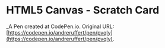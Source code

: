 # HTML5 Canvas - Scratch Card
 _A Pen created at CodePen.io. Original URL: [https://codepen.io/andreruffert/pen/pvqly](https://codepen.io/andreruffert/pen/pvqly).

 
